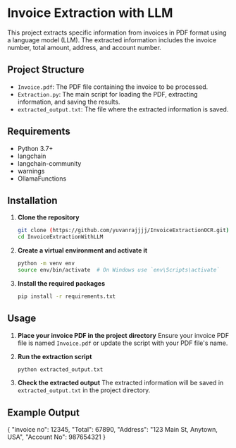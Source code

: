 # Invoice Extraction with LLM

This project extracts specific information from invoices in PDF format using a language model (LLM). The extracted information includes the invoice number, total amount, address, and account number.

## Project Structure

- `Invoice.pdf`: The PDF file containing the invoice to be processed.
- `Extraction.py`: The main script for loading the PDF, extracting information, and saving the results.
- `extracted_output.txt`: The file where the extracted information is saved.

## Requirements

- Python 3.7+
- langchain
- langchain-community
- warnings
- OllamaFunctions

## Installation

1. **Clone the repository**
    ```bash
    git clone (https://github.com/yuvanrajjjj/InvoiceExtractionOCR.git)
    cd InvoiceExtractionWithLLM
    ```

2. **Create a virtual environment and activate it**
    ```bash
    python -m venv env
    source env/bin/activate  # On Windows use `env\Scripts\activate`
    ```

3. **Install the required packages**
    ```bash
    pip install -r requirements.txt
    ```

## Usage

1. **Place your invoice PDF in the project directory**
    Ensure your invoice PDF file is named `Invoice.pdf` or update the script with your PDF file's name.

2. **Run the extraction script**
    ```bash
    python extracted_output.txt
    ```

3. **Check the extracted output**
    The extracted information will be saved in `extracted_output.txt` in the project directory.

## Example Output
{
"invoice no": 12345,
"Total": 67890,
"Address": "123 Main St, Anytown, USA",
"Account No": 987654321
}

